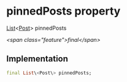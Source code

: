 


# pinnedPosts property







[List](https:api.flutter.dev/flutter/dart-core/List-class.html)&lt;[Post](../../models_post_post_model/Post-class.md)\> pinnedPosts
  
_\<span class="feature"\>final\</span\>_






## Implementation

```dart
final List\<Post\> pinnedPosts;
```







